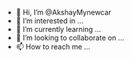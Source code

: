 - 👋 Hi, I’m @AkshayMynewcar
- 👀 I’m interested in ...
- 🌱 I’m currently learning ...
- 💞️ I’m looking to collaborate on ...
- 📫 How to reach me ...

<!---
SatyajitMynewcar/SatyajitMynewcar is a ✨ special ✨ repository because its `README.md` (this file) appears on your GitHub profile.
You can click the Preview link to take a look at your changes.
--->
